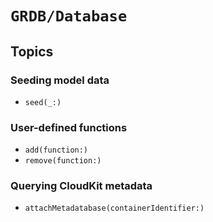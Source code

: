 # ``GRDB/Database``

## Topics

### Seeding model data

- ``seed(_:)``

### User-defined functions

- ``add(function:)``
- ``remove(function:)``

### Querying CloudKit metadata

- ``attachMetadatabase(containerIdentifier:)``
